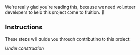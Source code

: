 We're really glad you're reading this, because we need volunteer developers to help this project come to fruition. 👏

## Instructions

These steps will guide you through contributing to this project:

*Under construction*
